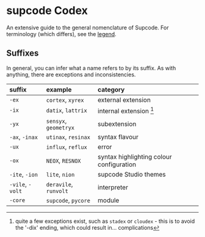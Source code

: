 # supcode Codex

An extensive guide to the general nomenclature of Supcode. For terminology (which differs), see the [legend](legend.md).

## Suffixes

In general, you can infer what a name refers to by its suffix. As with anything, there are exceptions and inconsistencies.

| suffix | example | category |
| :----- | :------ | :------- |
| `-ex` | `cortex`, `xyrex` | external extension |
| `-ix` | `datix`, `lattrix` | internal extension [^ix] |
| `-yx` | `sensyx`, `geometryx` | subextension |
| `-ax`, `-inax` | `utinax`, `resinax` | syntax flavour |
| `-ux` | `influx`, `reflux` | error |
| `-ox` | `NEOX`, `RESNOX` | syntax highlighting colour configuration |
| `-ite`, `-ion` | `lite`, `nion` | supcode Studio themes |
| `-vile`, `-volt` | `deravile`, `runvolt` | interpreter |
| `-core` | `supcode`, `pycore` | module |

[^ix]: quite a few exceptions exist, such as `stadex` or `cloudex` - this is to avoid the '-dix' ending, which could result in... complications
